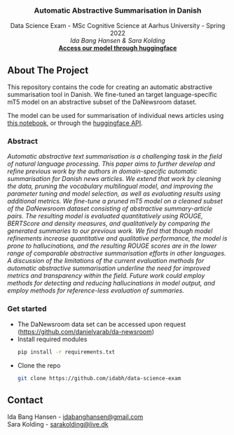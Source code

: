 <div id="top"></div>

<h3 align="center">Automatic Abstractive Summarisation in Danish</h3>

  <p align="center">
    Data Science Exam - MSc Cognitive Science at Aarhus University - Spring 2022
  <br />
  <em>Ida Bang Hansen & Sara Kolding</em>
  <br />
    <a href="https://huggingface.co/sarakolding/daT5-summariser"><strong>Access our model through huggingface</strong></a>
    <br />
  </p>
</div>

## About The Project

This repository contains the code for creating an automatic abstractive summarisation tool in Danish. We fine-tuned an target language-specific mT5 model on an abstractive subset of the DaNewsroom dataset.

The model can be used for summarisation of individual news articles using [this notebook](https://github.com/idabh/data-science-exam/blob/main/generate_summary.ipynb), or through the [huggingface API](https://huggingface.co/sarakolding/daT5-summariser).

### Abstract
*Automatic abstractive text summarisation is a challenging task in the field of natural language processing. This paper aims to further develop and refine previous work by the authors in domain-specific automatic summarisation for Danish news articles. We extend that work by cleaning the data, pruning the vocabulary multilingual model, and improving the parameter tuning and model selection, as well as evaluating results using additional metrics.
We fine-tune a pruned mT5 model on a cleaned subset of the DaNewsroom dataset consisting of abstractive summary-article pairs. The resulting model is evaluated quantitatively using ROUGE, BERTScore and density measures, and qualitatively by comparing the generated summaries to our previous work. We find that though model refinements increase quantitative and qualitative performance, the model is prone to hallucinations, and the resulting ROUGE scores are in the lower range of comparable abstractive summarisation efforts in other languages. A discussion of the limitations of the current evaluation methods for automatic abstractive summarisation underline the need for improved metrics and transparency within the field. Future work could employ methods for detecting and reducing hallucinations in model output, and employ methods for reference-less evaluation of summaries.*

### Get started
* The DaNewsroom data set can be accessed upon request (https://github.com/danielvarab/da-newsroom)
* Install required modules
  ```sh
  pip install -r requirements.txt
  ```
* Clone the repo
   ```sh
   git clone https://github.com/idabh/data-science-exam
   ```

## Contact
Ida Bang Hansen - idabanghansen@gmail.com
<br />
Sara Kolding - sarakolding@live.dk
